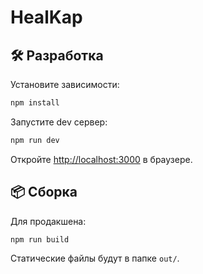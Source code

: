 # HealKap

## 🛠️ Разработка

Установите зависимости:

```bash
npm install
```

Запустите dev сервер:

```bash
npm run dev
```

Откройте [http://localhost:3000](http://localhost:3000) в браузере.

## 📦 Сборка

Для продакшена:

```bash
npm run build
```

Статические файлы будут в папке `out/`.

